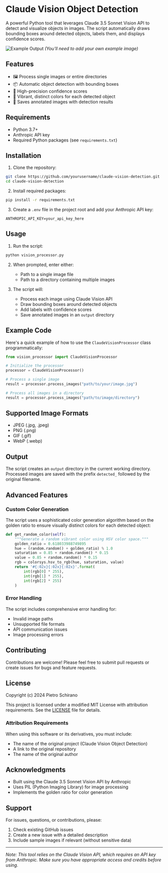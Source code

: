 # Claude Vision Object Detection

A powerful Python tool that leverages Claude 3.5 Sonnet Vision API to detect and visualize objects in images. The script automatically draws bounding boxes around detected objects, labels them, and displays confidence scores.

![Example Output](example_output.png) *(You'll need to add your own example image)*

## Features

- 🖼️ Process single images or entire directories
- 📦 Automatic object detection with bounding boxes
- 🎯 High-precision confidence scores
- 🎨 Vibrant, distinct colors for each detected object
- 💾 Saves annotated images with detection results

## Requirements

- Python 3.7+
- Anthropic API key
- Required Python packages (see `requirements.txt`)

## Installation

1. Clone the repository:
```bash
git clone https://github.com/yourusername/claude-vision-detection.git
cd claude-vision-detection
```

2. Install required packages:
```bash
pip install -r requirements.txt
```

3. Create a `.env` file in the project root and add your Anthropic API key:
```
ANTHROPIC_API_KEY=your_api_key_here
```

## Usage

1. Run the script:
```bash
python vision_processor.py
```

2. When prompted, enter either:
   - Path to a single image file
   - Path to a directory containing multiple images

3. The script will:
   - Process each image using Claude Vision API
   - Draw bounding boxes around detected objects
   - Add labels with confidence scores
   - Save annotated images in an `output` directory

## Example Code

Here's a quick example of how to use the `ClaudeVisionProcessor` class programmatically:

```python
from vision_processor import ClaudeVisionProcessor

# Initialize the processor
processor = ClaudeVisionProcessor()

# Process a single image
result = processor.process_images("path/to/your/image.jpg")

# Process all images in a directory
result = processor.process_images("path/to/image/directory")
```

## Supported Image Formats

- JPEG (.jpg, .jpeg)
- PNG (.png)
- GIF (.gif)
- WebP (.webp)

## Output

The script creates an `output` directory in the current working directory. Processed images are saved with the prefix `detected_` followed by the original filename.

## Advanced Features

### Custom Color Generation

The script uses a sophisticated color generation algorithm based on the golden ratio to ensure visually distinct colors for each detected object:

```python
def get_random_color(self):
    """Generate a random vibrant color using HSV color space."""
    golden_ratio = 0.618033988749895
    hue = (random.random() + golden_ratio) % 1.0
    saturation = 0.85 + random.random() * 0.15
    value = 0.85 + random.random() * 0.15
    rgb = colorsys.hsv_to_rgb(hue, saturation, value)
    return '#{:02x}{:02x}{:02x}'.format(
        int(rgb[0] * 255),
        int(rgb[1] * 255),
        int(rgb[2] * 255)
    )
```

### Error Handling

The script includes comprehensive error handling for:
- Invalid image paths
- Unsupported file formats
- API communication issues
- Image processing errors

## Contributing

Contributions are welcome! Please feel free to submit pull requests or create issues for bugs and feature requests.

## License

Copyright (c) 2024 Pietro Schirano

This project is licensed under a modified MIT License with attribution requirements. See the [LICENSE](LICENSE) file for details.

### Attribution Requirements

When using this software or its derivatives, you must include:
- The name of the original project (Claude Vision Object Detection)
- A link to the original repository
- The name of the original author

## Acknowledgments

- Built using the Claude 3.5 Sonnet Vision API by Anthropic
- Uses PIL (Python Imaging Library) for image processing
- Implements the golden ratio for color generation

## Support

For issues, questions, or contributions, please:
1. Check existing GitHub issues
2. Create a new issue with a detailed description
3. Include sample images if relevant (without sensitive data)

---

*Note: This tool relies on the Claude Vision API, which requires an API key from Anthropic. Make sure you have appropriate access and credits before using.*